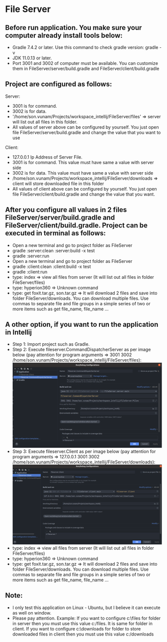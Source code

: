 # File Server

## Before run application. You make sure your computer already install tools below:

- Gradle 7.4.2 or later. Use this command to check gradle version: gradle -v
- JDK 11.0.13 or later. 
- Port 3001 and 3002 of computer must be available. You can customize them in FileServer/server/build.gradle and FileServer/client/build.gradle

## Project are configured as follows:

Server:
- 3001 is for command.
- 3002 is for data.
- '/home/son.vunam/Projects/workspace_intellij/FileServer/files' => server will list out all files in this folder.
- All values of server above can be configured by yourself. You just open file FileServer/server/build.gradle and change the value that you want to use

Client:
- 127.0.0.1 Ip Address of Server File.
- 3001 is for command. This value must have same a value with server side
- 3002 is for data. This value must have same a value with server side
- /home/son.vunam/Projects/workspace_intellij/FileServer/downloads => client will store downloaded file in this folder
- All values of client above can be configured by yourself. You just open file FileServer/client/build.gradle and change the value that you want.

## After you configure all values in 2 files FileServer/server/build.gradle and FileServer/client/build.gradle. Project can be executed in terminal as follows:

- Open a new terminal and go to project folder as FileServer
- gradle :server:clean :server:build -x test
- gradle :server:run
- Open a new terminal and go to project folder as FileServer
- gradle :client:clean :client:build -x test
- gradle :client:run
- type: index => view all files from server (It will list out all files in folder FileServer/files)
- type: hyperion360 => Unknown command
- type: get foxit.tar.gz, son.tar.gz => It will download 2 files and save into folder FileServer/downloads. You can download multiple files.  Use commas to separate file and file groups in a simple series of two or more items such as get file_name, file_name ...

## A other option, if you want to run the application in Intellij
- Step 1: Import project such as Gradle.
- Step 2: Execute fileserver.CommandDispatcherServer as per image below (pay attention for program arguments => 3001 3002 /home/son.vunam/Projects/workspace_intellij/FileServer/files):
![](images/2.png)
- Step 3: Execute fileserver.Client as per image below (pay attention for program arguments => 127.0.0.1 3001 3002 /home/son.vunam/Projects/workspace_intellij/FileServer/downloads):
![](images/3.png)
- type: index => view all files from server (It will list out all files in folder FileServer/files)
- type: hyperion360 => Unknown command
- type: get foxit.tar.gz, son.tar.gz => It will download 2 files and save into folder FileServer/downloads. You can download multiple files.  Use commas to separate file and file groups in a simple series of two or more items such as get file_name, file_name ...

## Note:
- I only test this application on Linux - Ubuntu, but I believe it can execute as well on window.
- Please pay attention. Example: If you want to configure c:\files for folder in server then you must use this value c:/files. It is same for folder in client. If you want to configure c:\downloads for folder to store downloaded files in client then you must use this value c:/downloads